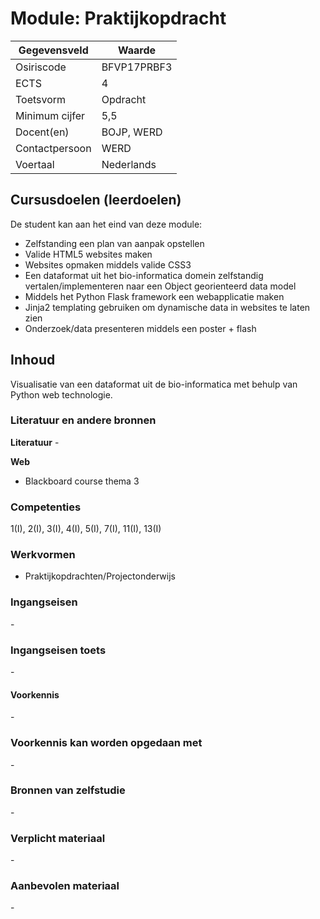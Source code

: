 # Module: Praktijkopdracht 

| Gegevensveld  | Waarde |
| ------------- | ------------- |
| Osiriscode  | BFVP17PRBF3 |
| ECTS  | 4 |
| Toetsvorm  | Opdracht |
| Minimum cijfer  | 5,5 |
| Docent(en)  | BOJP, WERD |
| Contactpersoon  | WERD |
| Voertaal  | Nederlands |

## Cursusdoelen (leerdoelen)

De student kan aan het eind van deze module:
- Zelfstanding een plan van aanpak opstellen
- Valide HTML5 websites maken
- Websites opmaken middels valide CSS3
- Een dataformat uit het bio-informatica domein zelfstandig vertalen/implementeren naar een Object georienteerd data model
- Middels het Python Flask framework een webapplicatie maken
- Jinja2 templating gebruiken om dynamische data in websites te laten zien
- Onderzoek/data presenteren middels een poster + flash

## Inhoud

Visualisatie van een dataformat uit de bio-informatica met behulp van Python web technologie.

### Literatuur en andere bronnen

**Literatuur**
\- 

**Web**
- Blackboard course thema 3

### Competenties
1(I), 2(I), 3(I), 4(I), 5(I), 7(I), 11(I), 13(I)

### Werkvormen  
- Praktijkopdrachten/Projectonderwijs  

### Ingangseisen 
\- 

### Ingangseisen toets
\- 

#### Voorkennis
\-

### Voorkennis kan worden opgedaan met
\-

### Bronnen van zelfstudie
\-

### Verplicht materiaal
\-

### Aanbevolen materiaal
\-

